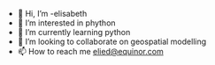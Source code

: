 - 👋 Hi, I’m -elisabeth
- 👀 I’m interested in phython
- 🌱 I’m currently learning python
- 💞️ I’m looking to collaborate on geospatial modelling
- 📫 How to reach me elied@equinor.com

<!---
eledland/eledland is a ✨ special ✨ repository because its `README.md` (this file) appears on your GitHub profile.
You can click the Preview link to take a look at your changes.
--->
